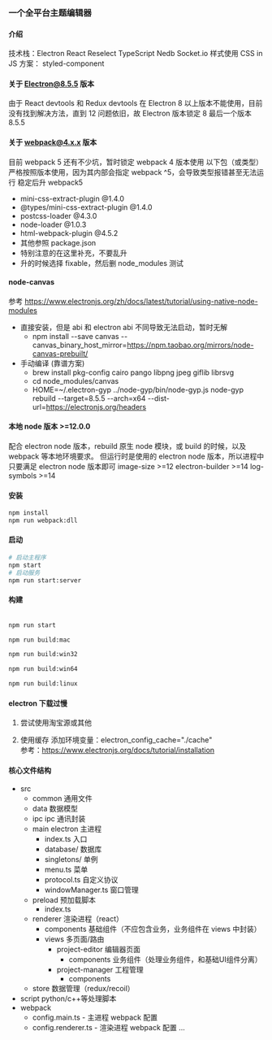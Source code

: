 ### 一个全平台主题编辑器

#### 介绍
技术栈：Electron React Reselect TypeScript Nedb Socket.io
样式使用 CSS in JS 方案： styled-component

#### 关于 Electron@8.5.5 版本
由于 React devtools 和 Redux devtools 在 Electron 8 以上版本不能使用，目前没有找到解决方法，直到 12 问题依旧，故 Electron 版本锁定 8 最后一个版本 8.5.5

#### 关于 webpack@4.x.x 版本
目前 webpack 5 还有不少坑，暂时锁定 webpack 4 版本使用
以下包（或类型）严格按照版本使用，因为其内部会指定 webpack ^5，会导致类型报错甚至无法运行
稳定后升 webpack5
- mini-css-extract-plugin        @1.4.0
- @types/mini-css-extract-plugin @1.4.0 
- postcss-loader                 @4.3.0
- node-loader                    @1.0.3
- html-webpack-plugin            @4.5.2
- 其他参照 package.json
- 特别注意的在这里补充，不要乱升
- 升的时候选择 fixable，然后删 node_modules 测试


#### node-canvas
参考 https://www.electronjs.org/zh/docs/latest/tutorial/using-native-node-modules
- 直接安装，但是 abi 和 electron abi 不同导致无法启动，暂时无解
  - npm install --save canvas --canvas_binary_host_mirror=https://npm.taobao.org/mirrors/node-canvas-prebuilt/
- 手动编译 (靠谱方案)
  - brew install pkg-config cairo pango libpng jpeg giflib librsvg
  - cd node_modules/canvas
  - HOME=~/.electron-gyp ../node-gyp/bin/node-gyp.js node-gyp rebuild --target=8.5.5 --arch=x64 --dist-url=https://electronjs.org/headers


#### 本地 node 版本 >=12.0.0
配合 electron node 版本，rebuild 原生 node 模块，或 build 的时候，以及 webpack 等本地环境要求。
但运行时是使用的 electron node 版本，所以进程中只要满足 electron node 版本即可
image-size        >=12
electron-builder  >=14
log-symbols       >=14


#### 安装

```bash
npm install
npm run webpack:dll
```

#### 启动

```bash
# 启动主程序
npm start 
# 启动服务
npm run start:server
```

#### 构建

```bash
  
npm run start

npm run build:mac

npm run build:win32

npm run build:win64

npm run build:linux

```

#### electron 下载过慢

1. 尝试使用淘宝源或其他

2. 使用缓存
   添加环境变量：electron_config_cache="./cache"  
   参考：https://www.electronjs.org/docs/tutorial/installation

#### 核心文件结构

- src
  - common              通用文件
  - data                数据模型
  - ipc                 ipc 通讯封装
  - main                electron 主进程
    - index.ts          入口
    - database/         数据库
    - singletons/       单例
    - menu.ts           菜单
    - protocol.ts       自定义协议
    - windowManager.ts  窗口管理
  - preload             预加载脚本
    - index.ts
  - renderer            渲染进程（react）
    - components        基础组件（不应包含业务，业务组件在 views 中封装）
    - views             多页面/路由
      - project-editor  编辑器页面
        - components    业务组件（处理业务组件，和基础UI组件分离）
      - project-manager 工程管理
        - components
  - store               数据管理（redux/recoil）
- script              python/c++等处理脚本
- webpack
  - config.main.ts - 主进程 webpack 配置
  - config.renderer.ts - 渲染进程 webpack 配置
...
